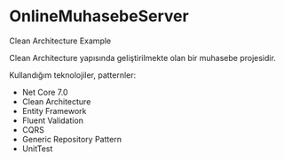 # OnlineMuhasebeServer
Clean Architecture Example


Clean Architecture yapısında geliştirilmekte olan bir muhasebe projesidir.

Kullandığım teknolojiler, patternler:
-  Net Core 7.0
-  Clean Architecture
-  Entity Framework
-  Fluent Validation
-  CQRS
-  Generic Repository Pattern
-  UnitTest
